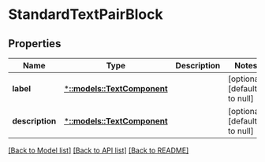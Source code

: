# StandardTextPairBlock

## Properties
Name | Type | Description | Notes
------------ | ------------- | ------------- | -------------
**label** | [***::models::TextComponent**](TextComponent.md) |  | [optional] [default to null]
**description** | [***::models::TextComponent**](TextComponent.md) |  | [optional] [default to null]

[[Back to Model list]](../README.md#documentation-for-models) [[Back to API list]](../README.md#documentation-for-api-endpoints) [[Back to README]](../README.md)


